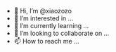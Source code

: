 - 👋 Hi, I’m @xiaozozo
- 👀 I’m interested in ...
- 🌱 I’m currently learning ...
- 💞️ I’m looking to collaborate on ...
- 📫 How to reach me ...

<!---
xiaozozo/xiaozozo is a ✨ special ✨ repository because its `README.md` (this file) appears on your GitHub profile.
You can click the Preview link to take a look at your changes.
--->
